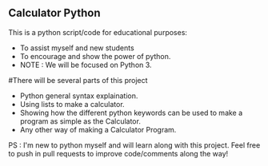## Calculator Python

This is a python script/code for educational purposes:
- To assist myself and new students 
- To encourage and show the power of python.
- NOTE : We will be focused on Python 3.

#There will be several parts of this project 
- Python general syntax explaination.
- Using lists to make a calculator.
- Showing how the different python keywords can be used
to make a program as simple as the Calculator.
- Any other way of making a Calculator Program.


PS : I'm new to python myself and will learn along with this project.
Feel free to push in pull requests to improve code/comments along the way!